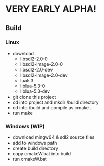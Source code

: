 # VERY EARLY ALPHA!

## Build

### Linux
- download 
	- libsdl2-2.0-0
	- libsdl2-image-2.0-0
	- libsdl2-2.0-dev
	- libsdl2-image-2.0-dev
	- lua5.3
	- liblua-5.3-0
	- liblua-5.3-dev	
- git clone this project
- cd into project and mkdir /build directory
- cd into /build and compile as cmake ..
- run make


### Windows (WIP)

- download mingw64 & sdl2 source files
- add to windows path
- create build directory
- copy cmakeW.bat into build
- run cmakeW.bat